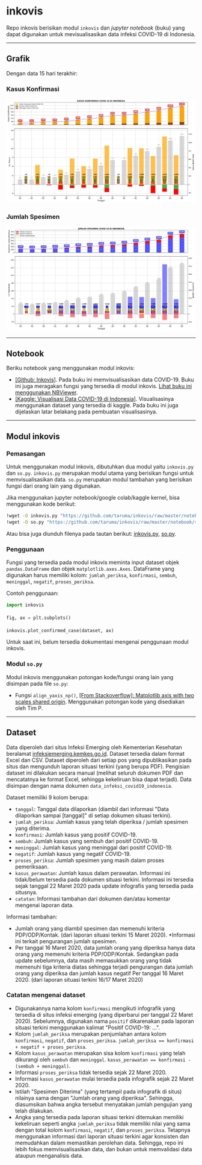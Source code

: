 # inkovis

Repo inkovis berisikan modul `inkovis` dan _jupyter notebook_ (buku) yang dapat digunakan untuk mevisualisasikan data infeksi COVID-19 di Indonesia. 

-----

## Grafik

Dengan data 15 hari terakhir:

### Kasus Konfirmasi

![](notebook/IMG/KONFIRMASI_PERKEMBANGAN_15AKHIR_HARIAN.png)

### Jumlah Spesimen

![](notebook/IMG/SPESIMEN_PERKEMBANGAN_15AKHIR_HARIAN.png)

-----

## Notebook

Beriku notebook yang menggunakan modul inkovis:

- [[Github: Inkovis]](https://github.com/taruma/inkovis/blob/master/notebook/inkovis_nb.ipynb). Pada buku ini memvisualisasikan data COVID-19. Buku ini juga meragakan fungsi yang tersedia di modul inkovis. [Lihat buku ini menggunakan NBViewer](https://nbviewer.jupyter.org/github/taruma/inkovis/blob/master/notebook/inkovis_nb.ipynb).
- [[Kaggle: Visualisasi Data COVID-19 di Indonesia]](https://www.kaggle.com/tarumainfo/visualisasi-data-covid-19-indonesia). Visualisasinya menggunakan dataset yang tersedia di kaggle. Pada buku ini juga dijelaskan latar belakang pada pembuatan visualisasinya.

-----

## Modul inkovis

### Pemasangan

Untuk menggunakan modul inkovis, dibutuhkan dua modul yaitu `inkovis.py` dan `so.py`. `inkovis.py` merupakan modul utama yang berisikan fungsi untuk memvisualisasikan data. `so.py` merupakan modul tambahan yang berisikan fungsi dari orang lain yang digunakan. 

Jika menggunakan jupyter notebook/google colab/kaggle kernel, bisa menggunakan kode berikut: 

```bash
!wget -O inkovis.py "https://github.com/taruma/inkovis/raw/master/notebook/inkovis.py" -q
!wget -O so.py "https://github.com/taruma/inkovis/raw/master/notebook/so.py" -q
```

Atau bisa juga diunduh filenya pada tautan berikut: [inkovis.py](https://github.com/taruma/inkovis/blob/master/notebook/inkovis.py), [so.py](https://github.com/taruma/inkovis/blob/master/notebook/so.py).

### Penggunaan

Fungsi yang tersedia pada modul inkovis meminta input dataset objek `pandas.DataFrame` dan objek `matplotlib.axes.Axes`. DataFrame yang digunakan harus memiliki kolom: `jumlah_periksa`, `konfirmasi`, `sembuh`, `meninggal`, `negatif`, `proses_periksa`. 

Contoh penggunaan:

```python
import inkovis

fig, ax = plt.subplots()

inkovis.plot_confirmed_case(dataset, ax)
```

Untuk saat ini, belum tersedia dokumentasi mengenai penggunaan modul inkovis. 

### Modul `so.py`

Modul inkovis menggunakan potongan kode/fungsi orang lain yang disimpan pada file `so.py`:
- Fungsi `align_yaxis_np()`, [[From Stackoverflow]: Matplotlib axis with two scales shared origin](https://stackoverflow.com/a/46901839/4886384). Menggunakan potongan kode yang disediakan oleh Tim P.

-----

## Dataset

Data diperoleh dari situs Infeksi Emerging oleh Kementerian Kesehatan beralamat [infeksiemerging.kemkes.go.id](https://infeksiemerging.kemkes.go.id/). Dataset tersedia dalam format Excel dan CSV. Dataset diperoleh dari setiap pos yang dipublikasikan pada situs dan mengunduh laporan situasi terkini (yang berupa PDF). Pengisian dataset ini dilakukan secara manual (melihat seluruh dokumen PDF dan mencatatnya ke format Excel, sehingga kekeliruan bisa dapat terjadi). Data disimpan dengan nama dokumen `data_infeksi_covid19_indonesia`. 

Dataset memiliki 9 kolom berupa:

- `tanggal`: Tanggal data dilaporkan (diambil dari informasi "Data dilaporkan sampai [tanggal]" di setiap dokumen situasi terkini).
- `jumlah_periksa`: Jumlah kasus yang telah diperiksa / jumlah spesimen yang diterima.
- `konfirmasi`: Jumlah kasus yang positif COVID-19.
- `sembuh`: Jumlah kasus yang sembuh dari positif COVID-19.
- `meninggal`: Jumlah kasus yang meninggal dari positif COVID-19.
- `negatif`: Jumlah kasus yang negatif COVID-19.
- `proses_periksa`: Jumlah spesimen yang masih dalam proses pemeriksaan.
- `kasus_perawatan`: Jumlah kasus dalam perawatan. Informasi ini tidak/belum tersedia pada dokumen situasi terkini. Informasi ini tersedia sejak tanggal 22 Maret 2020 pada update infografis yang tersedia pada situsnya. 
- `catatan`: Informasi tambahan dari dokumen dan/atau komentar mengenai laporan data. 

Informasi tambahan:

- Jumlah orang yang diambil spesimen dan memenuhi kriteria PDP/ODP/Kontak. (dari laporan situasi terkini 15 Maret 2020). *Informasi ini terkait pengurangan jumlah spesimen.
- Per tanggal 16 Maret 2020, data jumlah orang yang diperiksa hanya data orang yang memenuhi kriteria PDP/ODP/Kontak. Sedangkan pada update sebelumnya, data masih memasukkan orang yang tidak memenuhi tiga kriteria diatas sehingga terjadi pengurangan data jumlah orang yang diperiksa dan jumlah kasus negatif Per tanggal 16 Maret 2020. (dari laporan situasi terkini 16/17 Maret 2020) 

### Catatan mengenai dataset

- Digunakannya nama kolom `konfirmasi` mengikuti infografik yang tersedia di situs infeksi emerging (yang diperbarui per tanggal 22 Maret 2020). Sebelumnya, digunakan nama `positif` dikarenakan pada laporan situasi terkini menggunakan kalimat "Positif COVID-19: ...".
- Kolom `jumlah_periksa` merupakan penjumlahan antara kolom `konfirmasi`, `negatif`, dan `proses_periksa`. `jumlah_periksa == konfirmasi + negatif + proses_periksa`.
- Kolom `kasus_perawatan` merupakan sisa kolom `konfirmasi` yang telah dikurangi oleh `sembuh` dan `meninggal`. `kasus_perawatan == konfirmasi - (sembuh + meninggal)`.
- Informasi `proses_periksa` tidak tersedia sejak 22 Maret 2020.
- Informasi `kasus_perawatan` mulai tersedia pada infografik sejak 22 Maret 2020.
- Istilah "Spesimen Diterima" (yang tertampil pada infografik di situs) nilainya sama dengan "Jumlah orang yang diperiksa". Sehingga, diasumsikan bahwa angka tersebut menyatakan jumlah pengujian yang telah dilakukan.
- Angka yang tersedia pada laporan situasi terkini ditemukan memiliki kekeliruan seperti angka `jumlah_periksa` tidak memiliki nilai yang sama dengan total kolom `konfirmasi`, `negatif`, dan `proses_periksa`. Tetapnya menggunakan informasi dari laporan situasi terkini agar konsisten dan memudahkan dalam memastikan perolehan data. Sehingga, repo ini lebih fokus memvisualisasikan data, dan bukan untuk memvalidasi data ataupun menganalisis data.